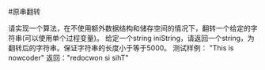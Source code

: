 #原串翻转

请实现一个算法，在不使用额外数据结构和储存空间的情况下，翻转一个给定的字符串(可以使用单个过程变量)。
给定一个string iniString，请返回一个string，为翻转后的字符串。保证字符串的长度小于等于5000。
测试样例：
"This is nowcoder"
返回："redocwon si sihT"